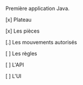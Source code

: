 Première application Java.

[x] Plateau

[x] Les pièces

[.] Les mouvements autorisés

[ ] Les règles

[ ] L'API

[ ] L'UI